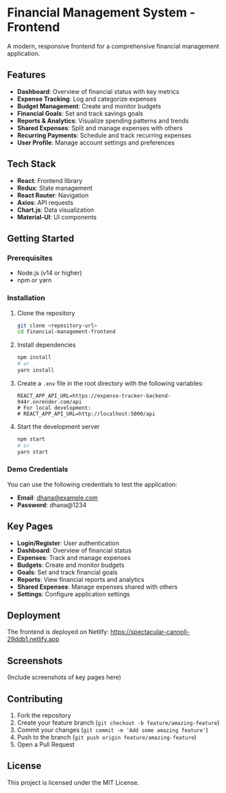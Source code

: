 # Financial Management System - Frontend

A modern, responsive frontend for a comprehensive financial management application.

## Features

- **Dashboard**: Overview of financial status with key metrics
- **Expense Tracking**: Log and categorize expenses
- **Budget Management**: Create and monitor budgets
- **Financial Goals**: Set and track savings goals
- **Reports & Analytics**: Visualize spending patterns and trends
- **Shared Expenses**: Split and manage expenses with others
- **Recurring Payments**: Schedule and track recurring expenses
- **User Profile**: Manage account settings and preferences

## Tech Stack

- **React**: Frontend library
- **Redux**: State management
- **React Router**: Navigation
- **Axios**: API requests
- **Chart.js**: Data visualization
- **Material-UI**: UI components

## Getting Started

### Prerequisites

- Node.js (v14 or higher)
- npm or yarn

### Installation

1. Clone the repository
   ```bash
   git clone <repository-url>
   cd financial-management-frontend
   ```

2. Install dependencies
   ```bash
   npm install
   # or
   yarn install
   ```

3. Create a `.env` file in the root directory with the following variables:
   ```
   REACT_APP_API_URL=https://expense-tracker-backend-944r.onrender.com/api
   # For local development:
   # REACT_APP_API_URL=http://localhost:5000/api
   ```

4. Start the development server
   ```bash
   npm start
   # or
   yarn start
   ```

### Demo Credentials

You can use the following credentials to test the application:

- **Email**: dhana@example.com
- **Password**: dhana@1234

## Key Pages

- **Login/Register**: User authentication
- **Dashboard**: Overview of financial status
- **Expenses**: Track and manage expenses
- **Budgets**: Create and monitor budgets
- **Goals**: Set and track financial goals
- **Reports**: View financial reports and analytics
- **Shared Expenses**: Manage expenses shared with others
- **Settings**: Configure application settings

## Deployment

The frontend is deployed on Netlify:
https://spectacular-cannoli-29ddb1.netlify.app

## Screenshots

(Include screenshots of key pages here)

## Contributing

1. Fork the repository
2. Create your feature branch (`git checkout -b feature/amazing-feature`)
3. Commit your changes (`git commit -m 'Add some amazing feature'`)
4. Push to the branch (`git push origin feature/amazing-feature`)
5. Open a Pull Request

## License

This project is licensed under the MIT License.
